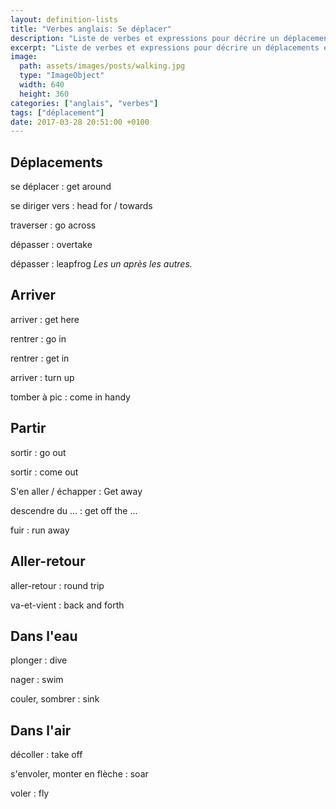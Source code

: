 ```yaml
---
layout: definition-lists
title: "Verbes anglais: Se déplacer"
description: "Liste de verbes et expressions pour décrire un déplacements en anglais."
excerpt: "Liste de verbes et expressions pour décrire un déplacements en anglais."
image:
  path: assets/images/posts/walking.jpg
  type: "ImageObject"
  width: 640
  height: 360
categories: ["anglais", "verbes"]
tags: ["déplacement"]
date: 2017-03-28 20:51:00 +0100
---
```


## Déplacements

se déplacer
: get around

se diriger vers
: head for / towards

traverser
: go across

dépasser
: overtake

dépasser
: leapfrog
*Les un après les autres.*


## Arriver

arriver
: get here

rentrer
: go in

rentrer
: get in

arriver
: turn up

tomber à pic
: come in handy


## Partir

sortir
: go out

sortir
: come out

S'en aller / échapper
: Get away

descendre du ...
: get off the ...

fuir
: run away


## Aller-retour

aller-retour
: round trip

va-et-vient
: back and forth


## Dans l'eau

plonger
: dive

nager
: swim

couler, sombrer
: sink


## Dans l'air

décoller
: take off

s'envoler, monter en flèche
: soar

voler
: fly
